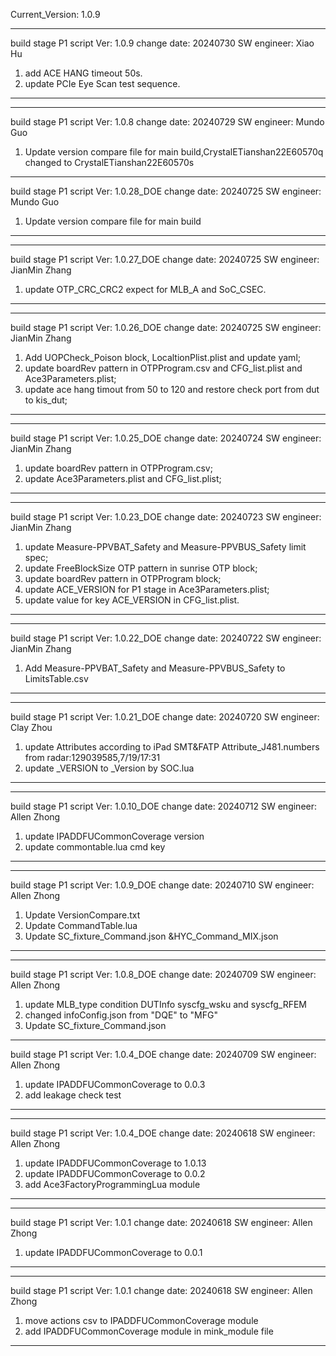 Current_Version: 1.0.9
*****************************************************************
build stage P1
script Ver: 1.0.9
change date: 20240730
SW engineer: Xiao Hu

1. add ACE HANG timeout 50s.
2. update PCIe Eye Scan test sequence.

*****************************************************************

*****************************************************************
build stage P1
script Ver: 1.0.8
change date: 20240729
SW engineer: Mundo Guo

1. Update version compare file for main build,CrystalETianshan22E60570q changed to CrystalETianshan22E60570s

*****************************************************************
build stage P1
script Ver: 1.0.28_DOE
change date: 20240725
SW engineer: Mundo Guo

1. Update version compare file for main build

*****************************************************************

*****************************************************************
build stage P1
script Ver: 1.0.27_DOE
change date: 20240725
SW engineer: JianMin Zhang 

1. update OTP_CRC_CRC2 expect for MLB_A and SoC_CSEC.

*****************************************************************

*****************************************************************
build stage P1
script Ver: 1.0.26_DOE
change date: 20240725
SW engineer: JianMin Zhang 

1. Add UOPCheck_Poison block, LocaltionPlist.plist and update yaml;
2. update boardRev pattern in OTPProgram.csv and CFG_list.plist and Ace3Parameters.plist;
3. update ace hang timout from 50 to 120 and restore check port from dut to kis_dut;

*****************************************************************

*****************************************************************
build stage P1
script Ver: 1.0.25_DOE
change date: 20240724
SW engineer: JianMin Zhang 

1. update boardRev pattern in OTPProgram.csv;
2. update Ace3Parameters.plist and CFG_list.plist;

*****************************************************************

*****************************************************************
build stage P1
script Ver: 1.0.23_DOE
change date: 20240723
SW engineer: JianMin Zhang 

1. update Measure-PPVBAT_Safety and Measure-PPVBUS_Safety limit spec;
2. update FreeBlockSize OTP pattern in sunrise OTP block;
3. update boardRev pattern in OTPProgram block;
4. update ACE_VERSION for P1 stage in Ace3Parameters.plist;
5. update value for key ACE_VERSION in CFG_list.plist. 

*****************************************************************

*****************************************************************
build stage P1
script Ver: 1.0.22_DOE
change date: 20240722
SW engineer: JianMin Zhang 

1. Add Measure-PPVBAT_Safety and Measure-PPVBUS_Safety to LimitsTable.csv

*****************************************************************

*****************************************************************
build stage P1
script Ver: 1.0.21_DOE
change date: 20240720
SW engineer: Clay Zhou 

1. update  Attributes according to iPad SMT&FATP Attribute_J481.numbers from radar:129039585,7/19/17:31
2. update _VERSION to _Version by SOC.lua

*****************************************************************

*****************************************************************
build stage P1
script Ver: 1.0.10_DOE
change date: 20240712
SW engineer: Allen Zhong 

1. update IPADDFUCommonCoverage version 
2. update commontable.lua cmd key

*****************************************************************

*****************************************************************
build stage P1
script Ver: 1.0.9_DOE
change date: 20240710
SW engineer: Allen Zhong 

1. Update VersionCompare.txt
2. Update CommandTable.lua
3. Update SC_fixture_Command.json &HYC_Command_MIX.json

*****************************************************************

*****************************************************************
build stage P1
script Ver: 1.0.8_DOE
change date: 20240709
SW engineer: Allen Zhong 

1. update MLB_type condition DUTInfo syscfg_wsku and syscfg_RFEM
2. changed infoConfig.json from "DQE" to "MFG"
3. Update SC_fixture_Command.json

*****************************************************************

build stage P1
script Ver: 1.0.4_DOE
change date: 20240709
SW engineer: Allen Zhong 

1. update IPADDFUCommonCoverage to 0.0.3
2. add leakage check test
*****************************************************************

*****************************************************************

build stage P1
script Ver: 1.0.4_DOE
change date: 20240618
SW engineer: Allen Zhong 

1. update IPADDFUCommonCoverage to 1.0.13
2. update IPADDFUCommonCoverage to 0.0.2
3. add Ace3FactoryProgrammingLua module
*****************************************************************

*****************************************************************

build stage P1
script Ver: 1.0.1
change date: 20240618
SW engineer: Allen Zhong 

1. update IPADDFUCommonCoverage to 0.0.1
*****************************************************************

*****************************************************************

build stage P1
script Ver: 1.0.1
change date: 20240618
SW engineer: Allen Zhong 

1. move actions csv to IPADDFUCommonCoverage module
2. add IPADDFUCommonCoverage module in mink_module file
*****************************************************************
